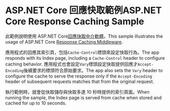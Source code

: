 # <a name="aspnet-core-response-caching-sample"></a><span data-ttu-id="b74dd-101">ASP.NET Core 回應快取範例</span><span class="sxs-lookup"><span data-stu-id="b74dd-101">ASP.NET Core Response Caching Sample</span></span>

<span data-ttu-id="b74dd-102">此範例說明使用 ASP.NET Core[回應快取中介軟體](https://docs.microsoft.com/aspnet/core/performance/caching/middleware)。</span><span class="sxs-lookup"><span data-stu-id="b74dd-102">This sample illustrates the usage of ASP.NET Core [Response Caching Middleware](https://docs.microsoft.com/aspnet/core/performance/caching/middleware).</span></span>

<span data-ttu-id="b74dd-103">應用程式的回應其索引頁，包括`Cache-Control`標頭來設定快取行為。</span><span class="sxs-lookup"><span data-stu-id="b74dd-103">The app responds with its Index page, including a `Cache-Control` header to configure caching behavior.</span></span> <span data-ttu-id="b74dd-104">應用程式也會設定`Vary`標頭設定快取提供回應才`Accept-Encoding`後續要求的標頭符合原始要求。</span><span class="sxs-lookup"><span data-stu-id="b74dd-104">The app also sets the `Vary` header to configure the cache to serve the response only if the `Accept-Encoding` header of subsequent requests matches that from the original request.</span></span>

<span data-ttu-id="b74dd-105">執行範例時，就會從快取儲存與快取多達 10 秒時提供的索引頁面。</span><span class="sxs-lookup"><span data-stu-id="b74dd-105">When running the sample, the Index page is served from cache when stored and cached for up to 10 seconds.</span></span>

